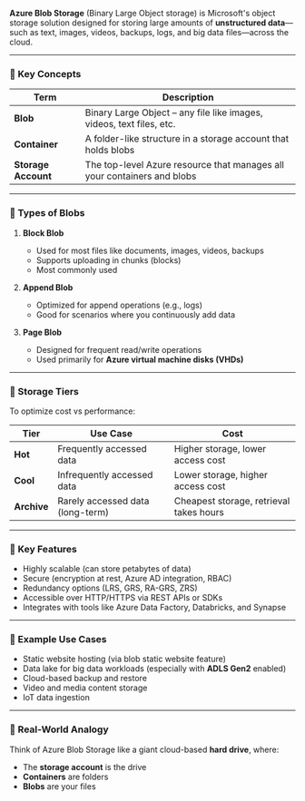 **Azure Blob Storage** (Binary Large Object storage) is Microsoft's object storage solution designed for storing large amounts of **unstructured data**—such as text, images, videos, backups, logs, and big data files—across the cloud.

---

### 🔹 Key Concepts

| Term                | Description                                                             |
| ------------------- | ----------------------------------------------------------------------- |
| **Blob**            | Binary Large Object – any file like images, videos, text files, etc.    |
| **Container**       | A folder-like structure in a storage account that holds blobs           |
| **Storage Account** | The top-level Azure resource that manages all your containers and blobs |

---

### 🔹 Types of Blobs

1. **Block Blob**

   * Used for most files like documents, images, videos, backups
   * Supports uploading in chunks (blocks)
   * Most commonly used

2. **Append Blob**

   * Optimized for append operations (e.g., logs)
   * Good for scenarios where you continuously add data

3. **Page Blob**

   * Designed for frequent read/write operations
   * Used primarily for **Azure virtual machine disks (VHDs)**

---

### 🔹 Storage Tiers

To optimize cost vs performance:

| Tier        | Use Case                         | Cost                                    |
| ----------- | -------------------------------- | --------------------------------------- |
| **Hot**     | Frequently accessed data         | Higher storage, lower access cost       |
| **Cool**    | Infrequently accessed data       | Lower storage, higher access cost       |
| **Archive** | Rarely accessed data (long-term) | Cheapest storage, retrieval takes hours |

---

### 🔹 Key Features

* Highly scalable (can store petabytes of data)
* Secure (encryption at rest, Azure AD integration, RBAC)
* Redundancy options (LRS, GRS, RA-GRS, ZRS)
* Accessible over HTTP/HTTPS via REST APIs or SDKs
* Integrates with tools like Azure Data Factory, Databricks, and Synapse

---

### 🔹 Example Use Cases

* Static website hosting (via blob static website feature)
* Data lake for big data workloads (especially with **ADLS Gen2** enabled)
* Cloud-based backup and restore
* Video and media content storage
* IoT data ingestion

---

### 🔹 Real-World Analogy

Think of Azure Blob Storage like a giant cloud-based **hard drive**, where:

* The **storage account** is the drive
* **Containers** are folders
* **Blobs** are your files

